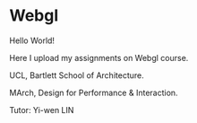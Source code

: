 # Webgl

Hello World!

Here I upload my assignments on Webgl course.

UCL, Bartlett School of Architecture.

MArch, Design for Performance & Interaction.


Tutor: Yi-wen LIN